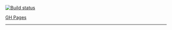 [![Build status](https://ci.appveyor.com/api/projects/status/uxwhlpe38ins5u73?svg=true)](https://ci.appveyor.com/project/errand/ahj-dnd-trello)



[GH Pages](https://errand.github.io/ahj-dnd-trello/) 

---
